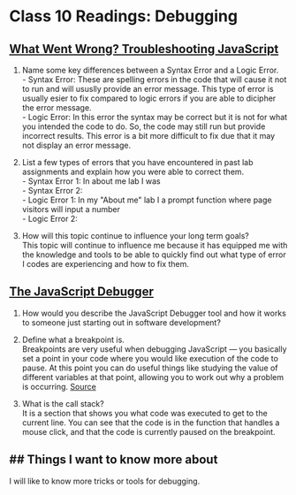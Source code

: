 # Class 10 Readings: Debugging

## [What Went Wrong? Troubleshooting JavaScript](https://developer.mozilla.org/en-US/docs/Learn/JavaScript/First_steps/What_went_wrong)

1. Name some key differences between a Syntax Error and a Logic Error.
<br> - Syntax Error: These are spelling errors in the code that will cause it not to run and will ususlly provide an error message. This type of error is usually esier to fix compared to logic errors if you are able to dicipher the error message.
<br> - Logic Error: In this error the syntax may be correct but it is not for what you intended the code to do. So, the code may still run but provide incorrect results. This error is a bit more difficult to fix due that it may not display an error message.

2. List a few types of errors that you have encountered in past lab assignments and explain how you were able to correct them.
<br> - Syntax Error 1: In about me lab I was
<br> - Syntax Error 2:
<br> - Logic Error 1: In my "About me" lab I a prompt function where page visitors will input a number 
<br> - Logic Error 2:

3. How will this topic continue to influence your long term goals?
<br> This topic will continue to influence me because it has equipped me with the knowledge and tools to be able to quickly find out what type of error I codes are experiencing and how to fix them.

## [The JavaScript Debugger](https://developer.mozilla.org/en-US/docs/Learn/Common_questions/What_are_browser_developer_tools#the_javascript_debugger)

1. How would you describe the JavaScript Debugger tool and how it works to someone just starting out in software development?

2. Define what a breakpoint is.
<br> Breakpoints are very useful when debugging JavaScript — you basically set a point in your code where you would like execution of the code to pause. At this point you can do useful things like studying the value of different variables at that point, allowing you to work out why a problem is occurring. [Source](https://firefox-source-docs.mozilla.org/devtools-user/debugger/how_to/set_a_breakpoint/index.html)

3. What is the call stack?
<br> It is a section that shows you what code was executed to get to the current line. You can see that the code is in the function that handles a mouse click, and that the code is currently paused on the breakpoint.

## ## Things I want to know more about

I will like to know more tricks or tools for debugging.

